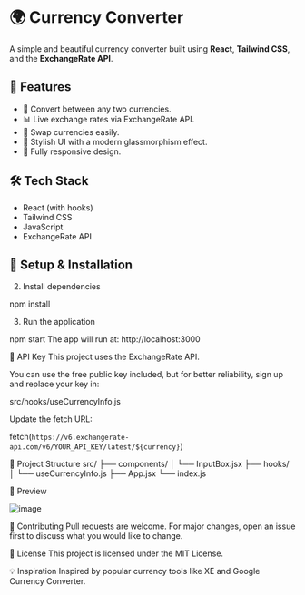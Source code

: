 # 🌍 Currency Converter

A simple and beautiful currency converter built using **React**, **Tailwind CSS**, and the **ExchangeRate API**.

## 🚀 Features

- 🔄 Convert between any two currencies.
- 📊 Live exchange rates via ExchangeRate API.
- 🔁 Swap currencies easily.
- 🎨 Stylish UI with a modern glassmorphism effect.
- 📱 Fully responsive design.

## 🛠️ Tech Stack

- React (with hooks)
- Tailwind CSS
- JavaScript
- ExchangeRate API

## 🔧 Setup & Installation

2. Install dependencies

npm install

3. Run the application

npm start
The app will run at: http://localhost:3000

🔑 API Key
This project uses the ExchangeRate API.

You can use the free public key included, but for better reliability, sign up and replace your key in:

src/hooks/useCurrencyInfo.js

Update the fetch URL:

fetch(`https://v6.exchangerate-api.com/v6/YOUR_API_KEY/latest/${currency}`)

📁 Project Structure
src/
├── components/
│   └── InputBox.jsx
├── hooks/
│   └── useCurrencyInfo.js
├── App.jsx
└── index.js

📸 Preview

![image](https://github.com/user-attachments/assets/44de5f8e-9067-464b-9cd0-429eb275adb4)

🤝 Contributing
Pull requests are welcome. For major changes, open an issue first to discuss what you would like to change.

📄 License
This project is licensed under the MIT License.

💡 Inspiration
Inspired by popular currency tools like XE and Google Currency Converter.
